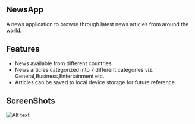 
## NewsApp
A news application to browse through latest news articles from around the world.
 

## Features
* News  available from different countries.
* News articles categorized into 7 different categories viz. General,Business,Entertainment etc.
* Articles can be saved to local device storage for future reference.

## ScreenShots
![Alt text](/imag1.jpg=400x200)
